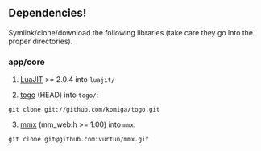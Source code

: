 
## Dependencies!

Symlink/clone/download the following libraries (take care they go into the
proper directories).

### app/core

1. [LuaJIT](http://luajit.org/download.html) >= 2.0.4 into `luajit/`

2. [togo](https://github.com/komiga/togo) (HEAD) into `togo/`:

  `git clone git://github.com/komiga/togo.git`

3. [mmx](https://github.com/vurtun/mmx) (mm_web.h >= 1.00) into `mmx`:

  `git clone git@github.com:vurtun/mmx.git`
